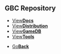 ## GBC Repository
<fourbutton>
<ul>
            <li><a href="./documentation/">View<strong>Docs</strong></a></li>
            <li><a href="./distributions/">View<strong>Distribution</strong></a></li>
            <li><a href="./gamedatabase/">View<strong>GameDB</strong></a></li>
            <li><a href="./tools/">View<strong>Tools</strong></a></li>
          </ul>
</fourbutton>
<onebutton>
<ul>
            <li><a href="../">Go<strong>Back</strong></a></li>
          </ul>
</onebutton>

